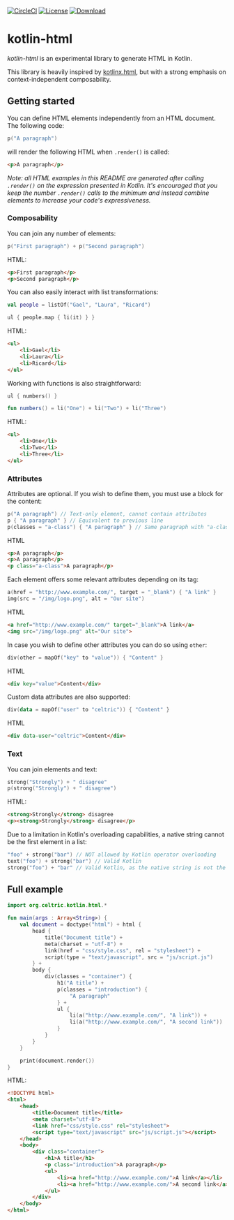 [![CircleCI](https://img.shields.io/circleci/project/github/celtric/kotlin-html.svg)](https://circleci.com/gh/celtric/kotlin-html)
[![License](https://img.shields.io/github/license/celtric/kotlin-html.svg)](https://github.com/celtric/kotlin-html/blob/master/LICENSE)
[![Download](https://api.bintray.com/packages/celtric/maven/kotlin-html/images/download.svg)](https://bintray.com/celtric/maven/kotlin-html/_latestVersion)

# kotlin-html

_kotlin-html_ is an experimental library to generate HTML in Kotlin.

This library is heavily inspired by [kotlinx.html](https://github.com/Kotlin/kotlinx.html), but with a strong emphasis on context-independent composability.

## Getting started

You can define HTML elements independently from an HTML document. The following code:

```kotlin
p("A paragraph")
```

will render the following HTML when `.render()` is called:

```html
<p>A paragraph</p>
```
_Note: all HTML examples in this README are generated after calling `.render()` on the expression presented in Kotlin. It's encouraged that you keep the number `.render()` calls to the minimum and instead combine elements to increase your code's expressiveness._

### Composability

You can join any number of elements:

```kotlin
p("First paragraph") + p("Second paragraph")
```

HTML:

```html
<p>First paragraph</p>
<p>Second paragraph</p>
```

You can also easily interact with list transformations:

```kotlin
val people = listOf("Gael", "Laura", "Ricard")

ul { people.map { li(it) } }
```

HTML:

```html
<ul>
    <li>Gael</li>
    <li>Laura</li>
    <li>Ricard</li>
</ul>
```

Working with functions is also straightforward:

```kotlin
ul { numbers() }

fun numbers() = li("One") + li("Two") + li("Three")
```

HTML:

```html
<ul>
    <li>One</li>
    <li>Two</li>
    <li>Three</li>
</ul>
```

### Attributes

Attributes are optional. If you wish to define them, you must use a block for the content:

```kotlin
p("A paragraph") // Text-only element, cannot contain attributes
p { "A paragraph" } // Equivalent to previous line
p(classes = "a-class") { "A paragraph" } // Same paragraph with "a-class" class
```

HTML

```html
<p>A paragraph</p>
<p>A paragraph</p>
<p class="a-class">A paragraph</p>
```

Each element offers some relevant attributes depending on its tag:

```kotlin
a(href = "http://www.example.com/", target = "_blank") { "A link" }
img(src = "/img/logo.png", alt = "Our site")
```

HTML

```html
<a href="http://www.example.com/" target="_blank">A link</a>
<img src="/img/logo.png" alt="Our site">
```

In case you wish to define other attributes you can do so using `other`:

```kotlin
div(other = mapOf("key" to "value")) { "Content" }
```

HTML

```html
<div key="value">Content</div>
```

Custom data attributes are also supported:

```kotlin
div(data = mapOf("user" to "celtric")) { "Content" }
```

HTML

```html
<div data-user="celtric">Content</div>
```

### Text

You can join elements and text:

```kotlin
strong("Strongly") + " disagree"
p(strong("Strongly") + " disagree")
```

HTML:

```html
<strong>Strongly</strong> disagree
<p><strong>Strongly</strong> disagree</p>
```

Due to a limitation in Kotlin's overloading capabilities, a native string cannot be the first element in a list:

```kotlin
"foo" + strong("bar") // NOT allowed by Kotlin operator overloading
text("foo") + strong("bar") // Valid Kotlin
strong("foo") + "bar" // Valid Kotlin, as the native string is not the first element
```

## Full example

```kotlin
import org.celtric.kotlin.html.*

fun main(args : Array<String>) {
    val document = doctype("html") + html {
        head {
            title("Document title") +
            meta(charset = "utf-8") +
            link(href = "css/style.css", rel = "stylesheet") +
            script(type = "text/javascript", src = "js/script.js")
        } +
        body {
            div(classes = "container") {
                h1("A title") +
                p(classes = "introduction") {
                    "A paragraph"
                } +
                ul {
                    li(a("http://www.example.com/", "A link")) +
                    li(a("http://www.example.com/", "A second link"))
                }
            }
        }
    }

    print(document.render())
}
```

HTML:

```html
<!DOCTYPE html>
<html>
    <head>
        <title>Document title</title>
        <meta charset="utf-8">
        <link href="css/style.css" rel="stylesheet">
        <script type="text/javascript" src="js/script.js"></script>
    </head>
    <body>
        <div class="container">
            <h1>A title</h1>
            <p class="introduction">A paragraph</p>
            <ul>
                <li><a href="http://www.example.com/">A link</a></li>
                <li><a href="http://www.example.com/">A second link</a></li>
            </ul>
        </div>
    </body>
</html>
```
